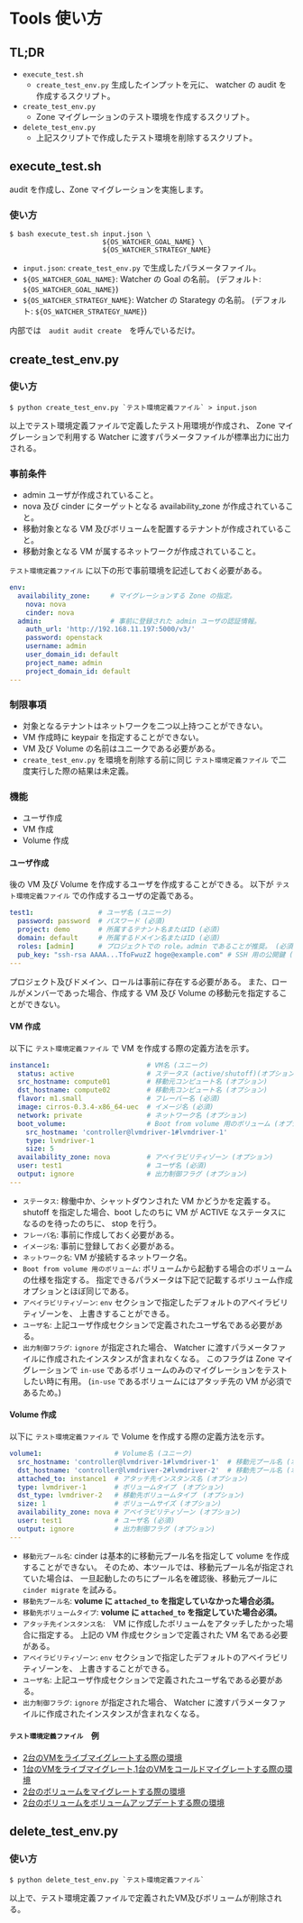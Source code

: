 # Tools 使い方

## TL;DR

-   `execute_test.sh`
    -   `create_test_env.py` 生成したインプットを元に、
        watcher の audit を作成するスクリプト。
-   `create_test_env.py`
    -   Zone マイグレーションのテスト環境を作成するスクリプト。
-   `delete_test_env.py`
    -   上記スクリプトで作成したテスト環境を削除するスクリプト。

## execute_test.sh

audit を作成し、Zone マイグレーションを実施します。

### 使い方

    $ bash execute_test.sh input.json \
                           ${OS_WATCHER_GOAL_NAME} \
                           ${OS_WATCHER_STRATEGY_NAME}

-   `input.json`:
    `create_test_env.py` で生成したパラメータファイル。
-   `${OS_WATCHER_GOAL_NAME}`:
    Watcher の Goal の名前。 (デフォルト: `${OS_WATCHER_GOAL_NAME}`)
-   `${OS_WATCHER_STRATEGY_NAME}`:
    Watcher の Starategy の名前。 (デフォルト: `${OS_WATCHER_STRATEGY_NAME}`)

内部では　`audit audit create`　を呼んでいるだけ。

## create_test_env.py

### 使い方

    $ python create_test_env.py `テスト環境定義ファイル` > input.json

以上でテスト環境定義ファイルで定義したテスト用環境が作成され、
Zone マイグレーションで利用する Watcher に渡すパラメータファイルが標準出力に出力される。

### 事前条件

-   admin ユーザが作成されていること。
-   nova 及び cinder にターゲットとなる availability_zone が作成されていること。
-   移動対象となる VM 及びボリュームを配置するテナントが作成されていること。
-   移動対象となる VM が属するネットワークが作成されていること。

`テスト環境定義ファイル` に以下の形で事前環境を記述しておく必要がある。

```yaml
env:
  availability_zone:     # マイグレーションする Zone の指定。
    nova: nova
    cinder: nova
  admin:                 # 事前に登録された admin ユーザの認証情報。
    auth_url: 'http://192.168.11.197:5000/v3/'
    password: openstack
    username: admin
    user_domain_id: default
    project_name: admin
    project_domain_id: default
---
```

### 制限事項

-   対象となるテナントはネットワークを二つ以上持つことができない。
-   VM 作成時に keypair を指定することができない。
-   VM 及び Volume の名前はユニークである必要がある。
-   `create_test_env.py` を環境を削除する前に同じ `テスト環境定義ファイル` で二度実行した際の結果は未定義。

### 機能

-   ユーザ作成
-   VM 作成
-   Volume 作成

#### ユーザ作成

後の VM 及び Volume を作成するユーザを作成することができる。
以下が `テスト環境定義ファイル` での作成するユーザの定義である。

```yaml
test1:                # ユーザ名 (ユニーク)
  password: password  # パスワード (必須)
  project: demo       # 所属するテナント名またはID (必須)
  domain: default     # 所属するドメイン名またはID (必須)
  roles: [admin]      # プロジェクトでの role。admin であることが推奨。 (必須)
  pub_key: "ssh-rsa AAAA...TfoFwuzZ hoge@example.com" # SSH 用の公開鍵 (オプション)
---
```

プロジェクト及びドメイン、ロールは事前に存在する必要がある。
また、ロールがメンバーであった場合、作成する VM 及び Volume の移動元を指定することができない。

#### VM 作成

以下に `テスト環境定義ファイル` で VM を作成する際の定義方法を示す。

```yaml
instance1:                        # VM名 (ユニーク)
  status: active                  # ステータス (active/shutoff)(オプション)
  src_hostname: compute01         # 移動元コンピュート名 (オプション)
  dst_hostname: compute02         # 移動先コンピュート名 (オプション)
  flavor: m1.small                # フレーバー名 (必須)
  image: cirros-0.3.4-x86_64-uec  # イメージ名 (必須)
  network: private                # ネットワーク名 (オプション)
  boot_volume:                    # Boot from volume 用のボリューム (オプション)
    src_hostname: 'controller@lvmdriver-1#lvmdriver-1'
    type: lvmdriver-1
    size: 5
  availability_zone: nova         # アベイラビリティゾーン (オプション)
  user: test1                     # ユーザ名 (必須)
  output: ignore                  # 出力制御フラグ (オプション)
---
```

-   `ステータス`: 稼働中か、シャットダウンされた VM かどうかを定義する。
    shutoff を指定した場合、boot したのちに VM が ACTIVE なステータスになるのを待ったのちに、
    stop を行う。
-   `フレーバ名`: 事前に作成しておく必要がある。
-   `イメージ名`: 事前に登録しておく必要がある。
-   `ネットワーク名`: VM が接続するネットワーク名。
-   `Boot from volume 用のボリューム`: ボリュームから起動する場合のボリュームの仕様を指定する。
    指定できるパラメータは下記で記載するボリューム作成オプションとほぼ同じである。
-   `アベイラビリティゾーン`: `env` セクションで指定したデフォルトのアベイラビリティゾーンを、
    上書きすることができる。
-   `ユーザ名`: 上記ユーザ作成セクションで定義されたユーザ名である必要がある。
-   `出力制御フラグ`: `ignore` が指定された場合、
    Watcher に渡すパラメータファイルに作成されたインスタンスが含まれなくなる。
    このフラグは Zone マイグレーションで `in-use` であるボリュームのみのマイグレーションをテストしたい時に有用。
    (`in-use` であるボリュームにはアタッチ先の VM が必須であるため。)

#### Volume 作成

以下に `テスト環境定義ファイル` で Volume を作成する際の定義方法を示す。

```yaml
volume1:                  # Volume名 (ユニーク)
  src_hostname: 'controller@lvmdriver-1#lvmdriver-1'  # 移動元プール名 (オプション)
  dst_hostname: 'controller@lvmdriver-2#lvmdriver-2'  # 移動先プール名 (オプション)
  attached_to: instance1  # アタッチ先インスタンス名 (オプション)
  type: lvmdriver-1       # ボリュームタイプ　(オプション)
  dst_type: lvmdriver-2   # 移動先ボリュームタイプ　(オプション)
  size: 1                 # ボリュームサイズ (オプション)
  availability_zone: nova # アベイラビリティゾーン (オプション)
  user: test1             # ユーザ名 (必須)
  output: ignore          # 出力制御フラグ (オプション)
---
```

-   `移動元プール名`: cinder は基本的に移動元プール名を指定して volume を作成することができない。
    そのため、本ツールでは、移動元プール名が指定されていた場合は、
    一旦起動したのちにプール名を確認後、移動元プールに `cinder migrate` を試みる。
-   `移動先プール名`: **volume に `attached_to` を指定していなかった場合必須。**
-   `移動先ボリュームタイプ`: **volume に `attached_to` を指定していた場合必須。**
-   `アタッチ先インスタンス名`:　VM に作成したボリュームをアタッチしたかった場合に指定する。
    上記の VM 作成セクションで定義された VM 名である必要がある。
-   `アベイラビリティゾーン`: `env` セクションで指定したデフォルトのアベイラビリティゾーンを、
    上書きすることができる。
-   `ユーザ名`: 上記ユーザ作成セクションで定義されたユーザ名である必要がある。
-   `出力制御フラグ`: `ignore` が指定された場合、
    Watcher に渡すパラメータファイルに作成されたインスタンスが含まれなくなる。

#### `テスト環境定義ファイル`　例

-   [2台のVMをライブマイグレートする際の環境](tests/00-live-migrate-2.yaml)
-   [1台のVMをライブマイグレート,1台のVMをコールドマイグレートする際の環境](tests/01-mix-migrate-2.yaml)
-   [2台のボリュームをマイグレートする際の環境](tests/02-volume-migrate-2.yaml)
-   [2台のボリュームをボリュームアップデートする際の環境](tests/03-volume-update.yaml)

## delete_test_env.py

### 使い方

    $ python delete_test_env.py `テスト環境定義ファイル`

以上で、テスト環境定義ファイルで定義されたVM及びボリュームが削除される。
